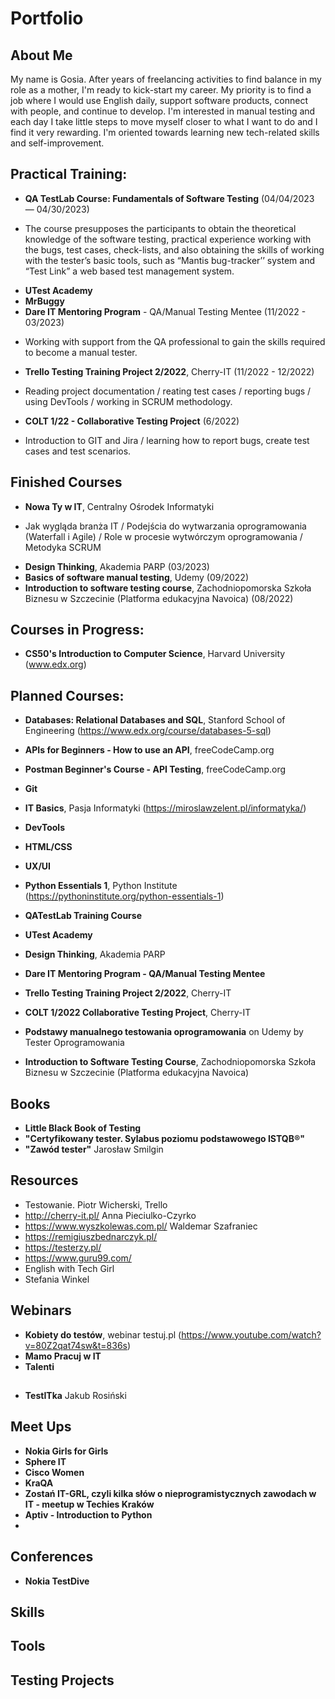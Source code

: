 # Portfolio

## About Me

My name is Gosia. After years of freelancing activities to find balance in my role as a mother, I'm ready to kick-start my career. My priority is to find a job where I would use English daily, support software products, connect with people, and continue to develop. I'm interested in manual testing and each day I take little steps to move myself closer to what I want to do and I find it very rewarding. I'm oriented towards learning new tech-related skills and self-improvement. 


## Practical Training:

* **QA TestLab Course: Fundamentals of Software Testing** (04/04/2023 — 04/30/2023)
- The course presupposes the participants to obtain the theoretical knowledge of the software testing, practical experience working with the bugs, test cases, check-lists, and also obtaining the skills of working with the tester’s basic tools, such as “Mantis bug-tracker’’ system and “Test Link” a web based test management system.
* **UTest Academy**
* **MrBuggy**
* **Dare IT Mentoring Program** - QA/Manual Testing Mentee (11/2022 - 03/2023)
- Working with support from the QA professional to gain the skills required to become a manual tester. 
* **Trello Testing Training Project 2/2022**, Cherry-IT (11/2022 - 12/2022) 
- Reading project documentation / reating test cases / reporting bugs / using DevTools / working in SCRUM methodology. 
* **COLT 1/22 - Collaborative Testing Project** (6/2022)
- Introduction to GIT and Jira / learning how to report bugs, create test cases and test scenarios. 

## Finished Courses

* **Nowa Ty w IT**, Centralny Ośrodek Informatyki
- Jak wygląda branża IT / Podejścia do wytwarzania oprogramowania (Waterfall i Agile) / Role w procesie wytwórczym oprogramowania / Metodyka SCRUM
* **Design Thinking**, Akademia PARP (03/2023)
* **Basics of software manual testing**, Udemy (09/2022)
* **Introduction to software testing course**, Zachodniopomorska Szkoła Biznesu w Szczecinie (Platforma edukacyjna Navoica) (08/2022)


## Courses in Progress:

* **CS50's Introduction to Computer Science**, Harvard University (www.edx.org)


## Planned Courses:

* **Databases: Relational Databases and SQL**, Stanford School of Engineering (https://www.edx.org/course/databases-5-sql)
* **APIs for Beginners - How to use an API**, freeCodeCamp.org
* **Postman Beginner's Course - API Testing**, freeCodeCamp.org
* **Git**
* **IT Basics**, Pasja Informatyki (https://miroslawzelent.pl/informatyka/)
* **DevTools**
* **HTML/CSS**
* **UX/UI**

* **Python Essentials 1**, Python Institute (https://pythoninstitute.org/python-essentials-1)

* **QATestLab Training  Course**
* **UTest Academy**
* **Design Thinking**, Akademia PARP
* **Dare IT Mentoring Program - QA/Manual Testing Mentee**
* **Trello Testing Training Project 2/2022**, Cherry-IT
* **COLT 1/2022 Collaborative Testing Project**, Cherry-IT
* **Podstawy manualnego testowania oprogramowania** on Udemy by Tester Oprogramowania
* **Introduction to Software Testing Course**, Zachodniopomorska Szkoła Biznesu w Szczecinie (Platforma edukacyjna Navoica)


## Books

* **Little Black Book of Testing**
* **"Certyfikowany tester. Sylabus poziomu podstawowego ISTQB®"**
* **"Zawód tester"** Jarosław Smilgin


## Resources

* Testowanie. Piotr Wicherski, Trello
* http://cherry-it.pl/ Anna Pieciulko-Czyrko
* https://www.wyszkolewas.com.pl/ Waldemar Szafraniec
* https://remigiuszbednarczyk.pl/
* https://testerzy.pl/
* https://www.guru99.com/
* English with Tech Girl
* Stefania Winkel 


## Webinars 
* **Kobiety do testów**, webinar testuj.pl (https://www.youtube.com/watch?v=80Z2qat74sw&t=836s)
* **Mamo Pracuj w IT**
* **Talenti**


## 
* **TestITka** Jakub Rosiński 


## Meet Ups

* **Nokia Girls for Girls** 
* **Sphere IT**
* **Cisco Women**
* **KraQA**
* **Zostań IT-GRL, czyli kilka słów o nieprogramistycznych zawodach w IT - meetup w Techies Kraków**
* **Aptiv - Introduction to Python**
* 


## Conferences

* **Nokia TestDive**


## Skills


## Tools


## Testing Projects
